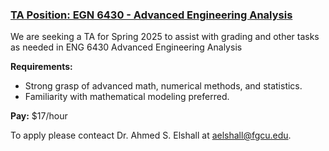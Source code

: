 ### [TA Position: EGN 6430 - Advanced Engineering Analysis](https://aselshall.github.io/aea-ta)

We are seeking a TA for Spring 2025 to assist with grading and other tasks as needed in ENG 6430 Advanced Engineering Analysis

**Requirements:**
- Strong grasp of advanced math, numerical methods, and statistics.
- Familiarity with mathematical modeling preferred.

**Pay:** $17/hour

To apply please conteact Dr. Ahmed S. Elshall at [aelshall@fgcu.edu](mailto:aelshall@fgcu.edu).

